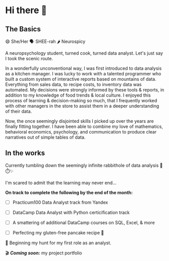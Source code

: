 # Hi there 👋 #

## The Basics

😄 She/Her 🗣️ SHEE-rah 🌶️ Neurospicy 

A neuropsychology student, turned cook, turned data analyst. Let's just say I took the scenic route.

In a wonderfully unconventional way, I was first introduced to data analysis as a kitchen manager. 
I was lucky to work with a talented programmer who built a custom system of interactive reports based on mountains of data. 
Everything from sales data, to recipe costs, to inventory data was automated. 
My decisions were strongly informed by these tools & reports, in addition to my knowledge of food trends & local culture.
I enjoyed this process of learning & decision-making so much, that I 
frequently worked with other managers in the store to assist them in a deeper understanding of their data.

Now, the once seemingly disjointed skills I picked up over the years are finally fitting together. 
I have been able to combine my love of mathematics, behavioral economics, 
psychology, and communication to produce clear narratives out of simple tables of data.

## In the works

Currently tumbling down the seemingly infinite rabbithole of data analysis :rabbit::stopwatch::sparkles:

I'm scared to admit that the learning may never end...

**On track to complete the following by the end of the month:**
  - [ ] Practicum100 Data Analyst track from Yandex
  - [ ] DataCamp Data Analyst with Python certicification track
  - [ ] A smattering of additional DataCamp courses on SQL, Excel, & more
  - [ ] Perfecting my gluten-free pancake recipe :pancakes:


🔎  Beginning my hunt for my first role as an analyst.

:clapper: ***Coming soon:*** my project portfolio 





